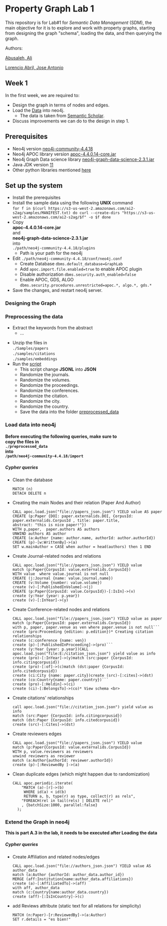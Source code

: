 # Property Graph Lab 1
This repository is for Lab#1 for *Semantic Data Management* (SDM), 
the main objective for it is to explore and work with property graphs,
starting from designing the graph "schema", loading the data, and then querying the graph.

Authors:

[Abusaleh, Ali](github.com/aliabusaleh)

[Lorencio Abril, Jose Antonio](github.com/lorenc1o)

## Week 1
In the first week, we are required to:
* Design the graph in terms of nodes and edges.
* Load the [Data](https://blog.allenai.org/new-academic-graph-datasets-released-from-semantic-scholar-18b6b3b3140e)  into neo4j.
  * The data is taken from [Semantic Scholar](https://www.semanticscholar.org/).
* Discuss improvements we can do to the design in step 1.

## Prerequisites
 * Neo4j version [neo4j-community-4.4.18](https://neo4j.com/download-center/#community)
 * Neo4j APOC library version [apoc-4.4.0.14-core.jar](https://github.com/neo4j-contrib/neo4j-apoc-procedures/releases)
 * Neo4j Graph Data science library [neo4j-graph-data-science-2.3.1.jar](https://github.com/neo4j/graph-data-science/releases)
 * Java JDK version [11](https://www.oracle.com/es/java/technologies/javase/jdk11-archive-downloads.html)
 * Other python libraries mentioned [here](requirements.txt)

## Set up the system 
* Install the prerequisites
* Install the sample data using the following <b>UNIX</b> command <br>
``
for f in $(curl https://s3-us-west-2.amazonaws.com/ai2-s2ag/samples/MANIFEST.txt)
  do curl --create-dirs "https://s3-us-west-2.amazonaws.com/ai2-s2ag/$f" -o $f
done
`` <br>
* Copy <br> <b>apoc-4.4.0.14-core.jar <br> </b> and <b> <br> neo4j-graph-data-science-2.3.1.jar</b> <br> into <br> ``./path/neo4j-community-4.4.18/plugins``
  * Path is your path for the neo4j
* Edit ``./path/neo4j-community-4.4.18/conf/neo4j.conf``
  * Create Database ``dbms.default_database=GraphLab``
  * Add ``apoc.import.file.enabled=true`` to enable APOC plugin
  * Disable authorization ``dbms.security.auth_enabled=false``
  * Enable APOC, GDS, ALGO ``dbms.security.procedures.unrestricted=apoc.*, algo.*, gds.*``
* Save the changes, and restart neo4j server.

### Designing the Graph 

[//]: # (% plesae add the schema and description) 

### Preprocessing the data
* Extract the keywords from the abstract
  * ...
  
[//]: # (  * I will add this later )

* Unzip the files in <br> ``./Samples/papers`` <br> ``./samples/citations``<br> ``./samples/embeddings`` <br>
* Run the [script](data_preperation.py)
  * This script change <b>JSONL</b> into <b>JSON</b>
  * Randomize the journals.
  * Randomize the volumes.
  * Randomize the proceedings.
  * Randomize the conferences.
  * Randomize the citation.
  * Randomize the city.
  * Randomize the country.
  * Save the data into the folder [preprocessed_data](./preprocessed_data/)
### Load data into neo4j 
#### Before executing the following queries, make sure to <br> copy the files in <br> `./preprocessed_data` <br> into <br> `/path/neo4j-community-4.4.18/import`
#####  Cypher queries
  * Clean the database <br>
    ```
    MATCH (n)
    DETACH DELETE n
    ```
  * Creating the main Nodes and their relation (Paper And Author) <br>
    ```
    CALL apoc.load.json("file://papers_json.json") YIELD value AS paper
    CREATE (p:Paper {DOI: paper.externalids.DOI, CorpusId: paper.externalids.CorpusId , title: paper.title,
    abstract: "this is nice paper!"})
    WITH p,paper,  paper.authors AS authors
    UNWIND authors AS author
    CREATE (a:Author {name: author.name, authorId: author.authorId})
    CREATE (p)-[w:WrittenBy]->(a)
    SET w.mainAuthor = CASE when author = head(authors) then 1 END
    ```
  * Create Journal-related nodes and relations  <br>
    ```
    CALL apoc.load.json("file://papers_json.json") YIELD value
    match (p:Paper{CorpusId: value.externalids.CorpusId})
    WITH value  where value.journal is not null
    CREATE (j:Journal {name: value.journal.name})
    CREATE (v:Volume {number: value.volume})
    create (v)-[:PublishedInVolume]->(j)
    CREATE (p:Paper{CorpusId: value.CorpusId})-[:IsIn]->(v)
    create (y:Year {year: p.year})
    create (v)-[:InYear]->(y)
    ``` 

  * Create Conference-related nodes and relations <br>
    ```
    CALL apoc.load.json("file://papers_json.json") YIELD value as paper
    match (p:Paper{CorpusId: paper.externalids.CorpusId})
    with p, paper, paper.venue as ven where paper.venue is not null```
    create (pro:Proceeding {edition: p.edition})* Creating citation relationships 
    create (c:conference {name: ven})
    create (p)-[:PublishedInProceeding]->(pro)```
    create (y:Year {year: p.year})CALL apoc.load.json("file:E:/citation_json.json") yield value as info 
    create (pro)-[:InYear]->(y)match (src:paper {CorpusId: info.citingcorpusid})
    create (pro)-[:of]->(c)match (dst:paper {CorpusId: info.citedcorpusid})
    create (ci:City {name: paper.city})create (src)-[:cites]->(dst)
    create (co:Country{name: paper.country})```
    create (pro)-[:Heldin]->(ci)
    create (ci)-[:BelongsTo]->(co)* View schema <br> 
    ```
  * Create citations' relationships <br>
    ```
    call apoc.load.json("file://citation_json.json") yield value as info
    match (src:Paper {CorpusId: info.citingcorpusid})
    match (dst:Paper {CorpusId: info.citedcorpusid})
    create (src)-[:Cites]->(dst)
    ```
  * Create reviewers edges <br>
    ```
    CALL apoc.load.json("file://papers_json.json") YIELD value
    match (p:Paper{CorpusId: value.externalids.CorpusId})
    WITH p, value.reviewers as reviewers
    unwind reviewers as reviewer
    match (a:Author{authorId: reviewer.authorId})
    create (p)-[:ReviewedBy ]->(a)
    ```
  * Clean duplicate edges (which might happen due to randomization)  <br>
    ```
    CALL apoc.periodic.iterate(
        "MATCH (a)-[r]->(b)
         WHERE id(a) < id(b)
         RETURN a, b, type(r) as type, collect(r) as rels",
        "FOREACH(rel in tail(rels) | DELETE rel)"
        , {batchSize:1000, parallel:false}
      );
    ```

### Extend the Graph in neo4j  
<b> This is part A.3 in the lab, it needs to be executed after Loading the data </b> <br>

##### Cypher queries

* Create Affiliation and related nodes/edges <br>
  ```
  CALL apoc.load.json("file://authors_json.json") YIELD value AS author_data
  match (a:Author {authorId: author_data.author_id})
  MERGE (aff:Institution{name:author_data.affiliations})
  create (a)-[:AffiliatedTo]->(aff)
  with aff, author_data 
  match (c:Country{name:author_data.country}) 
  create (aff)-[:IsInCountry]->(c)
  ```
* add Reviews attribute (static text for all relations for simplicity) <br>
  ```
  MATCH (n:Paper)-[r:ReviewedBy]->(a:Author)
  SET r.details = "es bien!"
  ```

